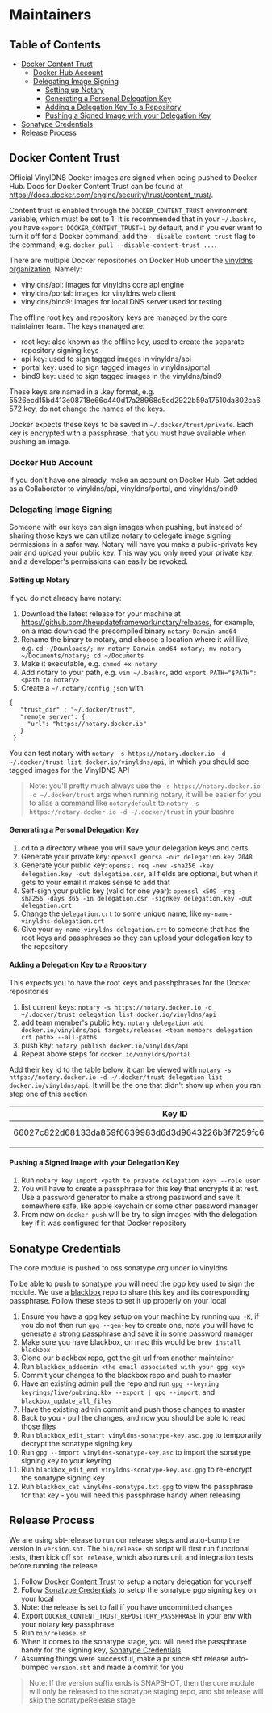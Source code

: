 # Maintainers

## Table of Contents
* [Docker Content Trust](#docker-content-trust)
    * [Docker Hub Account](#docker-hub-account)
    * [Delegating Image Signing](#delegating-image-signing)
        * [Setting up Notary](#setting-up-notary)
        * [Generating a Personal Delegation Key](#generating-a-personal-delegation-key)
        * [Adding a Delegation Key To a Repository](#adding-a-delegation-key-to-a-repository)
        * [Pushing a Signed Image with your Delegation Key](#pushing-a-signed-image-with-your-delegation-key)
* [Sonatype Credentials](#sonatype-credentials)
* [Release Process](#release-process)

## Docker Content Trust

Official VinylDNS Docker images are signed when being pushed to Docker Hub. Docs for Docker Content Trust can be found 
at https://docs.docker.com/engine/security/trust/content_trust/.

Content trust is enabled through the `DOCKER_CONTENT_TRUST` environment variable, which must be set to 1. It is recommended that 
in your `~/.bashrc`, you have `export DOCKER_CONTENT_TRUST=1` by default, and if you ever want to turn it off for a 
Docker command, add the `--disable-content-trust` flag to the command, e.g. `docker pull --disable-content-trust ...`.

There are multiple Docker repositories on Docker Hub under 
the [vinyldns organization](https://hub.docker.com/u/vinyldns/dashboard/). Namely: 

* vinyldns/api: images for vinyldns core api engine 
* vinyldns/portal: images for vinyldns web client
* vinyldns/bind9: images for local DNS server used for testing 

The offline root key and repository keys are managed by the core maintainer team. The keys managed are:

* root key: also known as the offline key, used to create the separate repository signing keys
* api key: used to sign tagged images in vinyldns/api
* portal key: used to sign tagged images in vinyldns/portal
* bind9 key: used to sign tagged images in the vinyldns/bind9

These keys are named in a <hash>.key format, e.g. 5526ecd15bd413e08718e66c440d17a28968d5cd2922b59a17510da802ca6572.key,
do not change the names of the keys. 

Docker expects these keys to be saved in `~/.docker/trust/private`. Each key is encrypted with a passphrase, that you 
must have available when pushing an image.

### Docker Hub Account

If you don't have one already, make an account on Docker Hub. Get added as a Collaborator to vinyldns/api, vinyldns/portal,
and vinyldns/bind9

### Delegating Image Signing
Someone with our keys can sign images when pushing, but instead of sharing those keys we can utilize 
notary to delegate image signing permissions in a safer way. Notary will have you make a public-private key pair and 
upload your public key. This way you only need your private key, and a developer's permissions can easily be revoked. 

#### Setting up Notary
If you do not already have notary: 

1. Download the latest release for your machine at https://github.com/theupdateframework/notary/releases, 
for example, on a mac download the precompiled binary `notary-Darwin-amd64`
1. Rename the binary to notary, and choose a location where it will live,
e.g. `cd ~/Downloads/; mv notary-Darwin-amd64 notary; mv notary ~/Documents/notary; cd ~/Documents`
1. Make it executable, e.g. `chmod +x notary`
1. Add notary to your path, e.g. `vim ~/.bashrc`, add `export PATH="$PATH":<path to notary>`
1. Create a `~/.notary/config.json` with
 
``` 
{
   "trust_dir" : "~/.docker/trust",
   "remote_server": {
     "url": "https://notary.docker.io"
   }
 }
```

You can test notary with `notary -s https://notary.docker.io -d ~/.docker/trust list docker.io/vinyldns/api`, in which
you should see tagged images for the VinylDNS API

> Note: you'll pretty much always use the `-s https://notary.docker.io -d ~/.docker/trust` args when running notary,
it will be easier for you to alias a command like `notarydefault` to `notary -s https://notary.docker.io -d ~/.docker/trust`
in your bashrc 

#### Generating a Personal Delegation Key
1. cd to a directory where you will save your delegation keys and certs
1. Generate your private key: `openssl genrsa -out delegation.key 2048`
1. Generate your public key: `openssl req -new -sha256 -key delegation.key -out delegation.csr`, all fields are optional,
but when it gets to your email it makes sense to add that
1. Self-sign your public key (valid for one year): 
`openssl x509 -req -sha256 -days 365 -in delegation.csr -signkey delegation.key -out delegation.crt`
1. Change the `delegation.crt` to some unique name, like `my-name-vinyldns-delegation.crt`
1. Give your `my-name-vinyldns-delegation.crt` to someone that has the root keys and passphrases so 
they can upload your delegation key to the repository

#### Adding a Delegation Key to a Repository
This expects you to have the root keys and passhphrases for the Docker repositories

1. list current keys: `notary -s https://notary.docker.io -d ~/.docker/trust delegation list docker.io/vinyldns/api`
1. add team member's public key: `notary delegation add docker.io/vinyldns/api targets/releases <team members delegation crt path> --all-paths`
1. push key: `notary publish docker.io/vinyldns/api`
1. Repeat above steps for `docker.io/vinyldns/portal`

Add their key id to the table below, it can be viewed with `notary -s https://notary.docker.io -d ~/.docker/trust delegation list docker.io/vinyldns/api`.
It will be the one that didn't show up when you ran step one of this section

| Key ID | Name |
|------------------------------------------------------------------|----------------|
| 66027c822d68133da859f6639983d6d3d9643226b3f7259fc6420964993b499a | Nima Eskandary |
| | |

#### Pushing a Signed Image with your Delegation Key
1. Run `notary key import <path to private delegation key> --role user`
1. You will have to create a passphrase for this key that encrypts it at rest. Use a password generator to make a 
strong password and save it somewhere safe, like apple keychain or some other password manager
1. From now on `docker push` will be try to sign images with the delegation key if it was configured for that Docker 
repository

## Sonatype Credentials

The core module is pushed to oss.sonatype.org under io.vinyldns

To be able to push to sonatype you will need the pgp key used to sign the module. We use a [blackbox](https://github.com/StackExchange/blackbox/)
repo to share this key and its corresponding passphrase. Follow these steps to set it up properly on your local

1. Ensure you have a gpg key setup on your machine by running `gpg -K`, if you do not then run `gpg --gen-key` to create one,
note you will have to generate a strong passphrase and save it in some password manager
1. Make sure you have blackbox, on mac this would be `brew install blackbox`
1. Clone our blackbox repo, get the git url from another maintainer
1. Run `blackbox_addadmin <the email associated with your gpg key>`
1. Commit your changes to the blackbox repo and push to master
1. Have an existing admin pull the repo and run `gpg --keyring keyrings/live/pubring.kbx --export | gpg --import`, and `blackbox_update_all_files`
1. Have the existing admin commit and push those changes to master
1. Back to you - pull the changes, and now you should be able to read those files
1. Run `blackbox_edit_start vinyldns-sonatype-key.asc.gpg` to temporarily decrypt the sonatype signing key
1. Run `gpg --import vinyldns-sonatype-key.asc` to import the sonatype signing key to your keyring
1. Run `blackbox_edit_end vinyldns-sonatype-key.asc.gpg` to re-encrypt the sonatype signing key
1. Run `blackbox_cat vinyldns-sonatype.txt.gpg` to view the passphrase for that key - you will need this passphrase handy when releasing

## Release Process

We are using sbt-release to run our release steps and auto-bump the version in `version.sbt`. The `bin/release.sh`
script will first run functional tests, then kick off `sbt release`, which also runs unit and integration tests before
running the release

1. Follow [Docker Content Trust](#docker-content-trust) to setup a notary delegation for yourself
1. Follow [Sonatype Credentials](#sonatype-credentials) to setup the sonatype pgp signing key on your local
1. Note: the release is set to fail if you have uncommitted changes
1. Export `DOCKER_CONTENT_TRUST_REPOSITORY_PASSPHRASE` in your env with your notary key passphrase 
1. Run `bin/release.sh`
1. When it comes to the sonatype stage, you will need the passphrase handy for the signing key, [Sonatype Credentials](#sonatype-credentials)
1. Assuming things were successful, make a pr since sbt release auto-bumped `version.sbt` and made a commit for you

> Note: If the version suffix ends is SNAPSHOT, then the core module will only be released to the sonatype staging repo, 
and sbt release will skip the sonatypeRelease stage
